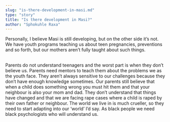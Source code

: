 ```yaml
---
slug: "is-there-development-in-masi.md"
type: "story"
title: "Is there development in Masi?"
author: "Sphokuhle Raxa"
---
```


Personally, I believe Masi is still developing, but on the other side it’s not. We have youth programs teaching us about teen pregnancies, preventions and so forth, but our mothers aren’t fully taught about such things.
<br><br>

Parents do not understand teenagers and the worst part is when they don’t believe us. Parents need mentors to teach them about the problems we as the youth face. They aren’t always sensitive to our challenges because they don’t have enough knowledge sometimes. Our parents still believe that when a child does something wrong you must hit them and that your neighbour is also your mom and dad. They don’t understand that things have changed and that we are facing rape cases where a child is raped by their own father or neighbour. The world we live in is much crueller, so they need to start adapting into our ‘world’ I’d say. As black people we need black psychologists who will understand us.
